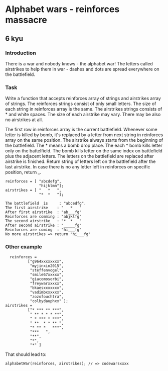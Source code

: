# Alphabet wars - reinforces massacre
## 6 kyu

### Introduction

There is a war and nobody knows - the alphabet war!
The letters called airstrikes to help them in war - dashes and dots are spread everywhere on the battlefield.

### Task

Write a function that accepts reinforces array of strings and airstrikes array of strings.
The reinforces strings consist of only small letters. The size of each string in reinforces array is the same.
The airstrikes strings consists of * and white spaces. The size of each airstrike may vary. There may be also no airstrikes at all.

The first row in reinforces array is the current battlefield. Whenever some letter is killed by bomb, it's replaced by a letter from next string in reinforces array on the same position.
The airstrike always starts from the beginning of the battlefield.
The * means a bomb drop place. The each * bomb kills letter only on the battelfield. The bomb kills letter on the same index on battlefield plus the adjacent letters.
The letters on the battlefield are replaced after airstrike is finished.
Return string of letters left on the battlefield after the last airstrike. In case there is no any letter left in reinforces on specific position, return _.
```
reinforces = [ "abcdefg",
               "hijklmn"];
airstrikes = [ "   *   ",
               "*  *   "];

The battlefield  is     : "abcedfg".
The first airstrike    : "   *   "
After first airstrike  : "ab___fg"
Reinforces are comming : "abjklfg"
The second airstrike   : "*  *   "
After second airstrike : "_____fg"
Reinforces are coming  : "hi___fg"
No more airstrikes => return "hi___fg"
```

### Other example
```
  reinforces =
          ["g964xxxxxxxx",
           "myjinxin2015",
           "steffenvogel",
           "smile67xxxxx",
           "giacomosorbi",
           "freywarxxxxx",
           "bkaesxxxxxxx",
           "vadimbxxxxxx",
           "zozofouchtra",
           "colbydauphxx" ];
airstrikes =
          ["* *** ** ***",
           " ** * * * **",
           " * *** * ***",
           " **  * * ** ",
           "* ** *   ***",
           "***   ",
           "**",
           "*",
           "*" ]
```

That should lead to:
```
alphabetWar(reinforces, airstrikes); // => codewarsxxxx
```
